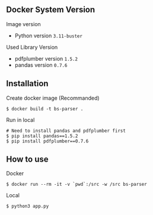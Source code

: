 ## Docker System Version

Image version

-   Python version `3.11-buster`

Used Library Version

-   pdfplumber version `1.5.2`
-   pandas version `0.7.6`


## Installation

Create docker image (Recommanded)
```console
$ docker build -t bs-parser .
```

Run in local

```console
# Need to install pandas and pdfplumber first
$ pip install pandas==1.5.2
$ pip install pdfplumber==0.7.6
```

## How to use

Docker
```console
$ docker run --rm -it -v `pwd`:/src -w /src bs-parser 
```

Local
```console
$ python3 app.py
```


